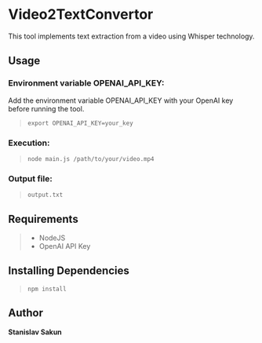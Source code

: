 # Video2TextConvertor

This tool implements text extraction from a video using Whisper technology.

## Usage

### Environment variable OPENAI_API_KEY:

Add the environment variable OPENAI_API_KEY with your OpenAI key before running the tool.

> `export OPENAI_API_KEY=your_key`

### Execution:

> `node main.js /path/to/your/video.mp4`

### Output file:

> `output.txt`

## Requirements

> - NodeJS
> - OpenAI API Key

## Installing Dependencies

> `npm install`

## Author

**Stanislav Sakun**
